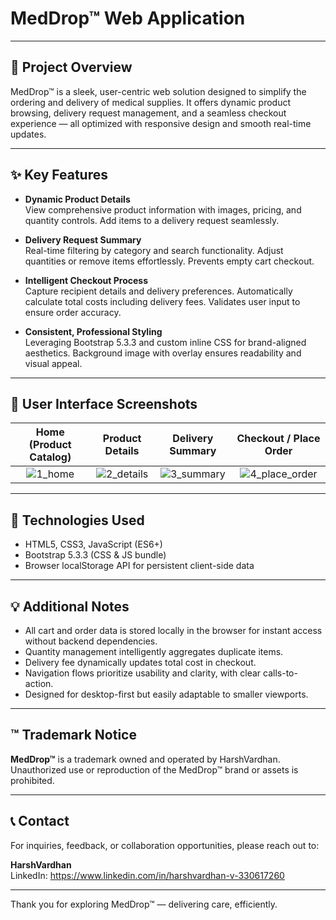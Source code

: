 # MedDrop™ Web Application

---

## 🚀 Project Overview

MedDrop™ is a sleek, user-centric web solution designed to simplify the ordering and delivery of medical supplies. It offers dynamic product browsing, delivery request management, and a seamless checkout experience — all optimized with responsive design and smooth real-time updates.

---

## ✨ Key Features

- **Dynamic Product Details**  
  View comprehensive product information with images, pricing, and quantity controls. Add items to a delivery request seamlessly.

- **Delivery Request Summary**  
  Real-time filtering by category and search functionality. Adjust quantities or remove items effortlessly. Prevents empty cart checkout.

- **Intelligent Checkout Process**  
  Capture recipient details and delivery preferences. Automatically calculate total costs including delivery fees. Validates user input to ensure order accuracy.

- **Consistent, Professional Styling**  
  Leveraging Bootstrap 5.3.3 and custom inline CSS for brand-aligned aesthetics. Background image with overlay ensures readability and visual appeal.

---

## 📱 User Interface Screenshots

| Home (Product Catalog) | Product Details | Delivery Summary | Checkout / Place Order |
|:---------------------:|:---------------:|:----------------:|:---------------------:|
| ![1_home](./screenshots/1_home.png) | ![2_details](./screenshots/2_details.png) | ![3_summary](./screenshots/3_summary.png) | ![4_place_order](./screenshots/4_place_order.png) |

---

## 🔧 Technologies Used

- HTML5, CSS3, JavaScript (ES6+)
- Bootstrap 5.3.3 (CSS & JS bundle)
- Browser localStorage API for persistent client-side data

---

## 💡 Additional Notes

- All cart and order data is stored locally in the browser for instant access without backend dependencies.
- Quantity management intelligently aggregates duplicate items.
- Delivery fee dynamically updates total cost in checkout.
- Navigation flows prioritize usability and clarity, with clear calls-to-action.
- Designed for desktop-first but easily adaptable to smaller viewports.

---

## ™ Trademark Notice

**MedDrop™** is a trademark owned and operated by HarshVardhan. Unauthorized use or reproduction of the MedDrop™ brand or assets is prohibited.

---

## 📞 Contact

For inquiries, feedback, or collaboration opportunities, please reach out to:

**HarshVardhan**  
LinkedIn: https://www.linkedin.com/in/harshvardhan-v-330617260

---

Thank you for exploring MedDrop™ — delivering care, efficiently.  
